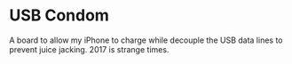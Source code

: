 # USB Condom

A board to allow my iPhone to charge while decouple the USB data lines to prevent juice jacking. 2017 is strange times.
